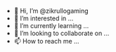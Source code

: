 - 👋 Hi, I’m @zikrullogaming
- 👀 I’m interested in ...
- 🌱 I’m currently learning ...
- 💞️ I’m looking to collaborate on ...
- 📫 How to reach me ...

<!---
zikrullogaming/zikrullogaming is a ✨ special ✨ repository because its `README.md` (this file) appears on your GitHub profile.
You can click the Preview link to take a look at your changes.
--->
